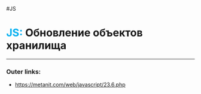 #JS
# <font color="#00b0f0">JS:</font> Обновление объектов хранилища
---
### Outer links:
- https://metanit.com/web/javascript/23.6.php